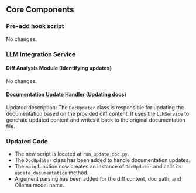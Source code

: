 ## Core Components
### Pre-add hook script
No changes.

### LLM Integration Service
#### Diff Analysis Module (Identifying updates)
No changes.

#### Documentation Update Handler (Updating docs)
Updated description:
The `DocUpdater` class is responsible for updating the documentation based on the provided diff content. It uses the `LLMService` to generate updated content and writes it back to the original documentation file.

### Updated Code
- The new script is located at `run_update_doc.py`.
- The `DocUpdater` class has been added to handle documentation updates.
- The `main` function now creates an instance of `DocUpdater` and calls its `update_documentation` method.
- Argument parsing has been added for the diff content, doc path, and Ollama model name.